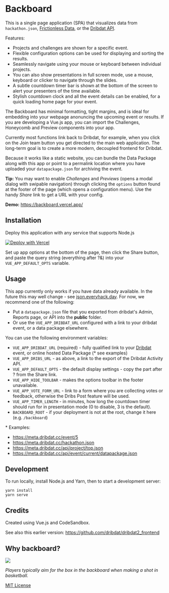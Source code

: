# Backboard

This is a single page application (SPA) that visualizes data from `hackathon.json`, [Frictionless Data](https://frictionlessdata.io), or the [Dribdat API](https://dribdat.cc). 

Features:

- Projects and challenges are shown for a specific event.
- Flexible configuration options can be used for displaying and sorting the results.
- Seamlessly navigate using your mouse or keyboard between individual projects.
- You can also show presentations in full screen mode, use a mouse, keyboard or clicker to navigate through the slides. 
- A subtle countdown timer bar is shown at the bottom of the screen to alert your presenters of the time available. 
- Stylish countdown clock and all the event details can be enabled, for a quick loading home page for your event.

The Backboard has minimal formatting, tight margins, and is ideal for embedding into your webpage anonuncing the upcoming event or results. If you are developing a Vue.js app, you can import the Challenges, Honeycomb and Preview components into your app.

Currently most functions link back to Dribdat, for example, when you click on the Join team button you get directed to the main web application. The long-term goal is to create a more modern, decoupled frontend for Dribdat.

Because it works like a static website, you can bundle the Data Package along with this app or point to a permalink location where you have uploaded your `datapackage.json` for archiving the event.

**Tip:** You may want to enable *Challenges* and *Previews* (opens a modal dialog with swipable navigation) through clicking the `options` button found at the footer of the page (which opens a configuration menu). 
Use the handy *Share* link to get a URL with your config.

**Demo:** https://backboard.vercel.app/

## Installation

Deploy this application with any service that supports Node.js 

[![Deploy with Vercel](https://vercel.com/button)](https://vercel.com/new/git/external?repository-url=https%3A%2F%2Fgithub.com%2Fdribdat%2Fbackboard)

Set up app options at the bottom of the page, then click the Share button, and paste the query string (everything after ?&) into your `VUE_APP_DEFAULT_OPTS` variable.

## Usage

This app currently only works if you have data already available. In the future this may well change - see [json.everyhack.day](https://json.everyhack.day).
For now, we recommend one of the following:

- Put a `datapackage.json` file that you exported from dribdat's Admin, Reports page, or API into the **public** folder.
- Or use the `VUE_APP_DRIBDAT_URL` configured with a link to your dribdat event, or a data package elsewhere.

You can use the following environment variables:

- `VUE_APP_DRIBDAT_URL` (required) - fully qualified link to your [Dribdat](https://dribdat.cc) event, or online hosted Data Package (\* see examples)
- `VUE_APP_DRIBS_URL` - as above, a link to the export of the Dribdat Activity API.
- `VUE_APP_DEFAULT_OPTS` - the default display settings - copy the part after ? from the Share link.
- `VUE_APP_HIDE_TOOLBAR` - makes the options toolbar in the footer unavailable.
- `VUE_APP_VOTE_FORM_URL` - link to a form where you are collecting votes or feedback, otherwise the Dribs Post feature will be used.
- `VUE_APP_TIMER_LENGTH` - in minutes, how long the countdown timer should run for in presentation mode (0 to disable, 3 is the default).
- `BACKBOARD_ROOT` - if your deployment is not at the root, change it here (e.g. `/backboard`)

\* Examples:

- https://meta.dribdat.cc/event/5
- https://meta.dribdat.cc/hackathon.json
- https://meta.dribdat.cc/api/project/top.json
- https://meta.dribdat.cc/api/event/current/datapackage.json

## Development

To run locally, install Node.js and Yarn, then to start a development server:

```
yarn install
yarn serve
```

## Credits

Created using Vue.js and CodeSandbox.

See also this earlier version: https://github.com/dribdat/dribdat2_frontend

## Why backboard?

![](https://upload.wikimedia.org/wikipedia/commons/9/9a/Zh_Basketball_backboard_and_basket_bitmap_1940.svg)

_Players typically aim for the box in the backboard when making a shot in basketball._

[MIT License](LICENSE)

